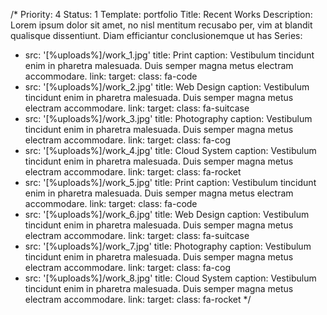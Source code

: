 /*
Priority: 4
Status: 1
Template: portfolio
Title: Recent Works
Description: Lorem ipsum dolor sit amet, no nisl mentitum recusabo per, vim at blandit qualisque dissentiunt. Diam efficiantur conclusionemque ut has
Series: 
- src: '[%uploads%]/work_1.jpg'
  title: Print
  caption: Vestibulum tincidunt enim in pharetra malesuada. Duis semper magna metus electram accommodare.
  link: 
  target: 
  class: fa-code
- src: '[%uploads%]/work_2.jpg'
  title: Web Design
  caption: Vestibulum tincidunt enim in pharetra malesuada. Duis semper magna metus electram accommodare.
  link: 
  target: 
  class: fa-suitcase
- src: '[%uploads%]/work_3.jpg'
  title: Photography
  caption: Vestibulum tincidunt enim in pharetra malesuada. Duis semper magna metus electram accommodare.
  link: 
  target: 
  class: fa-cog
- src: '[%uploads%]/work_4.jpg'
  title: Cloud System
  caption: Vestibulum tincidunt enim in pharetra malesuada. Duis semper magna metus electram accommodare.
  link: 
  target: 
  class: fa-rocket
- src: '[%uploads%]/work_5.jpg'
  title: Print
  caption: Vestibulum tincidunt enim in pharetra malesuada. Duis semper magna metus electram accommodare.
  link: 
  target: 
  class: fa-code
- src: '[%uploads%]/work_6.jpg'
  title: Web Design
  caption: Vestibulum tincidunt enim in pharetra malesuada. Duis semper magna metus electram accommodare.
  link: 
  target: 
  class: fa-suitcase
- src: '[%uploads%]/work_7.jpg'
  title: Photography
  caption: Vestibulum tincidunt enim in pharetra malesuada. Duis semper magna metus electram accommodare.
  link: 
  target: 
  class: fa-cog
- src: '[%uploads%]/work_8.jpg'
  title: Cloud System
  caption: Vestibulum tincidunt enim in pharetra malesuada. Duis semper magna metus electram accommodare.
  link: 
  target: 
  class: fa-rocket
*/